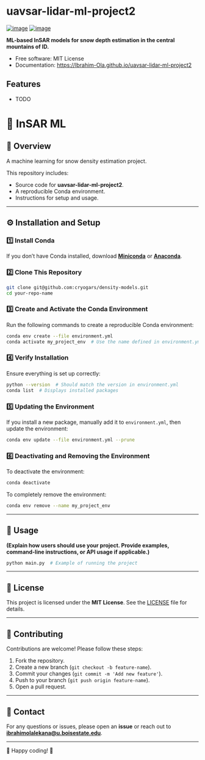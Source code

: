 # uavsar-lidar-ml-project2


[![image](https://img.shields.io/pypi/v/uavsar-lidar-ml-project2.svg)](https://pypi.python.org/pypi/uavsar-lidar-ml-project2)
[![image](https://img.shields.io/conda/vn/conda-forge/uavsar-lidar-ml-project2.svg)](https://anaconda.org/conda-forge/uavsar-lidar-ml-project2)


**ML-based InSAR models for snow depth estimation in the central mountains of ID.**


-   Free software: MIT License
-   Documentation: https://Ibrahim-Ola.github.io/uavsar-lidar-ml-project2
    

## Features

-   TODO


# 📌 InSAR ML

## 📖 Overview
A machine learning for snow density estimation project.

This repository includes:
- Source code for **uavsar-lidar-ml-project2**.
- A reproducible Conda environment.
- Instructions for setup and usage.

---

## ⚙️ Installation and Setup

### 1️⃣ Install Conda
If you don’t have Conda installed, download **[Miniconda](https://docs.conda.io/en/latest/miniconda.html)** or **[Anaconda](https://www.anaconda.com/)**.

### 2️⃣ Clone This Repository
```bash
git clone git@github.com:cryogars/density-models.git
cd your-repo-name
```

### 3️⃣ Create and Activate the Conda Environment
Run the following commands to create a reproducible Conda environment:
```bash
conda env create --file environment.yml
conda activate my_project_env  # Use the name defined in environment.yml
```

### 4️⃣ Verify Installation
Ensure everything is set up correctly:
```bash
python --version  # Should match the version in environment.yml
conda list  # Displays installed packages
```

### 5️⃣ Updating the Environment
If you install a new package, manually add it to `environment.yml`, then update the environment:
```bash
conda env update --file environment.yml --prune
```

### 6️⃣ Deactivating and Removing the Environment
To deactivate the environment:
```bash
conda deactivate
```
To completely remove the environment:
```bash
conda env remove --name my_project_env
```

---

## 🚀 Usage
**(Explain how users should use your project. Provide examples, command-line instructions, or API usage if applicable.)**

```bash
python main.py  # Example of running the project
```

---

## 📜 License
This project is licensed under the **MIT License**. See the [LICENSE](LICENSE) file for details.

---

## 🤝 Contributing
Contributions are welcome! Please follow these steps:
1. Fork the repository.
2. Create a new branch (`git checkout -b feature-name`).
3. Commit your changes (`git commit -m 'Add new feature'`).
4. Push to your branch (`git push origin feature-name`).
5. Open a pull request.

---

## 📧 Contact
For any questions or issues, please open an **issue** or reach out to **ibrahimolalekana@u.boisestate.edu**.

---

🚀 Happy coding! 🎉

